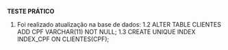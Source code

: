 **TESTE PRÁTICO**

1. Foi realizado atualização na base de dados:
1.2 ALTER TABLE CLIENTES ADD CPF VARCHAR(11) NOT NULL;
1.3 CREATE UNIQUE INDEX INDEX_CPF ON CLIENTES(CPF);
